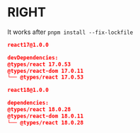 # RIGHT

It works after `pnpm install --fix-lockfile`

```json
react17@1.0.0 

devDependencies:
@types/react 17.0.53
@types/react-dom 17.0.11
└── @types/react 17.0.53

react18@1.0.0

dependencies:
@types/react 18.0.28
@types/react-dom 18.0.11
└── @types/react 18.0.28

```